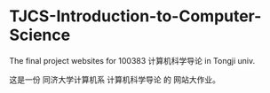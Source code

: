 # TJCS-Introduction-to-Computer-Science

The final project websites for 100383 计算机科学导论 in Tongji univ. 

这是一份 同济大学计算机系 计算机科学导论 的 网站大作业。
